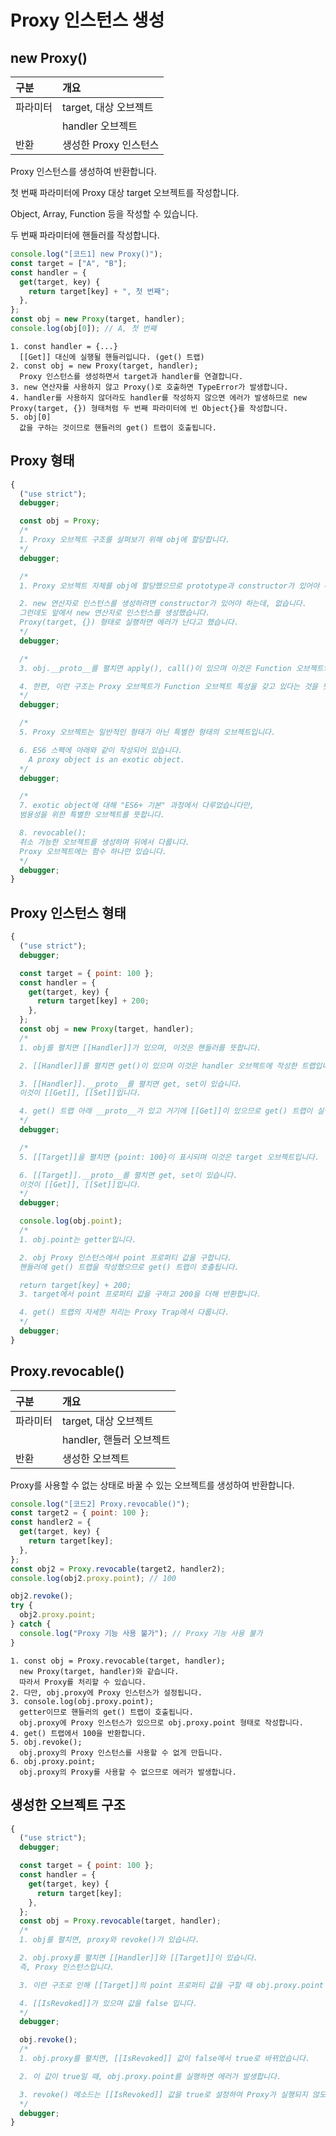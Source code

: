 # Proxy 인스턴스 생성

## new Proxy()

| 구분     | 개요                  |
| :------- | :-------------------- |
| 파라미터 | target, 대상 오브젝트 |
|          | handler 오브젝트      |
| 반환     | 생성한 Proxy 인스턴스 |

Proxy 인스턴스를 생성하여 반환합니다.

첫 번째 파라미터에 Proxy 대상 target 오브젝트를 작성합니다.

Object, Array, Function 등을 작성할 수 있습니다.

두 번째 파라미터에 핸들러를 작성합니다.

```js
console.log("[코드1] new Proxy()");
const target = ["A", "B"];
const handler = {
  get(target, key) {
    return target[key] + ", 첫 번째";
  },
};
const obj = new Proxy(target, handler);
console.log(obj[0]); // A, 첫 번째
```

    1. const handler = {...}
      [[Get]] 대신에 실행될 핸들러입니다. (get() 트랩)
    2. const obj = new Proxy(target, handler);
      Proxy 인스턴스를 생성하면서 target과 handler를 연결합니다.
    3. new 연산자를 사용하지 않고 Proxy()로 호출하면 TypeError가 발생합니다.
    4. handler를 사용하지 않더라도 handler를 작성하지 않으면 에러가 발생하므로 new Proxy(target, {}) 형태처럼 두 번째 파라미터에 빈 Object{}를 작성합니다.
    5. obj[0]
      값을 구하는 것이므로 핸들러의 get() 트랩이 호출됩니다.

## Proxy 형태

```js
{
  ("use strict");
  debugger;

  const obj = Proxy;
  /*
  1. Proxy 오브젝트 구조를 살펴보기 위해 obj에 할당합니다.
  */
  debugger;

  /*
  1. Proxy 오브젝트 자체를 obj에 할당했으므로 prototype과 constructor가 있어야 하는데 없습니다.

  2. new 연산자로 인스턴스를 생성하려면 constructor가 있어야 하는데, 없습니다.
  그런데도 앞에서 new 연산자로 인스턴스를 생성했습니다.
  Proxy(target, {}) 형태로 실행하면 에러가 난다고 했습니다.
  */
  debugger;

  /*
  3. obj.__proto__를 펼치면 apply(), call()이 있으며 이것은 Function 오브젝트의 메소드로 Proxy에서 정의한 것이 아닙니다.

  4. 한편, 이런 구조는 Proxy 오브젝트가 Function 오브젝트 특성을 갖고 있다는 것을 뜻합니다.
  */
  debugger;

  /*
  5. Proxy 오브젝트는 일반적인 형태가 아닌 특별한 형태의 오브젝트입니다.

  6. ES6 스펙에 아래와 같이 작성되어 있습니다.
    A proxy object is an exotic object.
  */
  debugger;

  /*
  7. exotic object에 대해 "ES6+ 기본" 과정에서 다루었습니다만,
  범용성을 위한 특별한 오브젝트를 뜻합니다.

  8. revocable();
  취소 가능한 오브젝트를 생성하며 뒤에서 다룹니다.
  Proxy 오브젝트에는 함수 하나만 있습니다.
  */
  debugger;
}
```

## Proxy 인스턴스 형태

```js
{
  ("use strict");
  debugger;

  const target = { point: 100 };
  const handler = {
    get(target, key) {
      return target[key] + 200;
    },
  };
  const obj = new Proxy(target, handler);
  /*
  1. obj를 펼치면 [[Handler]]가 있으며, 이것은 핸들러를 뜻합니다.

  2. [[Handler]]를 펼치면 get()이 있으며 이것은 handler 오브젝트에 작성한 트랩입니다.

  3. [[Handler]].__proto__를 펼치면 get, set이 있습니다.
  이것이 [[Get]], [[Set]]입니다.

  4. get() 트랩 아래 __proto__가 있고 거기에 [[Get]]이 있으므로 get() 트랩이 실행됩니다.
  */
  debugger;

  /*
  5. [[Target]]을 펼치면 {point: 100}이 표시되며 이것은 target 오브젝트입니다.

  6. [[Target]].__proto__를 펼치면 get, set이 있습니다.
  이것이 [[Get]], [[Set]]입니다.
  */
  debugger;

  console.log(obj.point);
  /*
  1. obj.point는 getter입니다.

  2. obj Proxy 인스턴스에서 point 프로퍼티 값을 구합니다.
  핸들러에 get() 트랩을 작성했으므로 get() 트랩이 호출됩니다.

  return target[key] + 200;
  3. target에서 point 프로퍼티 값을 구하고 200을 더해 반환합니다.

  4. get() 트랩의 자세한 처리는 Proxy Trap에서 다룹니다.
  */
  debugger;
}
```

## Proxy.revocable()

| 구분     | 개요                     |
| :------- | :----------------------- |
| 파라미터 | target, 대상 오브젝트    |
|          | handler, 핸들러 오브젝트 |
| 반환     | 생성한 오브젝트          |

Proxy를 사용할 수 없는 상태로 바꿀 수 있는 오브젝트를 생성하여 반환합니다.

```js
console.log("[코드2] Proxy.revocable()");
const target2 = { point: 100 };
const handler2 = {
  get(target, key) {
    return target[key];
  },
};
const obj2 = Proxy.revocable(target2, handler2);
console.log(obj2.proxy.point); // 100

obj2.revoke();
try {
  obj2.proxy.point;
} catch {
  console.log("Proxy 기능 사용 불가"); // Proxy 기능 사용 불가
}
```

    1. const obj = Proxy.revocable(target, handler);
      new Proxy(target, handler)와 같습니다.
      따라서 Proxy를 처리할 수 있습니다.
    2. 다만, obj.proxy에 Proxy 인스턴스가 설정됩니다.
    3. console.log(obj.proxy.point);
      getter이므로 핸들러의 get() 트랩이 호출됩니다.
      obj.proxy에 Proxy 인스턴스가 있으므로 obj.proxy.point 형태로 작성합니다.
    4. get() 트랩에서 100을 반환합니다.
    5. obj.revoke();
      obj.proxy의 Proxy 인스턴스를 사용할 수 없게 만듭니다.
    6. obj.proxy.point;
      obj.proxy의 Proxy를 사용할 수 없으므로 에러가 발생합니다.

## 생성한 오브젝트 구조

```js
{
  ("use strict");
  debugger;

  const target = { point: 100 };
  const handler = {
    get(target, key) {
      return target[key];
    },
  };
  const obj = Proxy.revocable(target, handler);
  /*
  1. obj를 펼치면, proxy와 revoke()가 있습니다.

  2. obj.proxy를 펼치면 [[Handler]]와 [[Target]]이 있습니다.
  즉, Proxy 인스턴스입니다.

  3. 이런 구조로 인해 [[Target]]의 point 프로퍼티 값을 구할 때 obj.proxy.point 형태로 작성해야 합니다.

  4. [[IsRevoked]]가 있으며 값을 false 입니다.
  */
  debugger;

  obj.revoke();
  /*
  1. obj.proxy를 펼치면, [[IsRevoked]] 값이 false에서 true로 바뀌었습니다.

  2. 이 값이 true일 때, obj.proxy.point를 실행하면 에러가 발생합니다.

  3. revoke() 메소드는 [[IsRevoked]] 값을 true로 설정하여 Proxy가 실행되지 않도록 합니다.
  */
  debugger;
}
```
